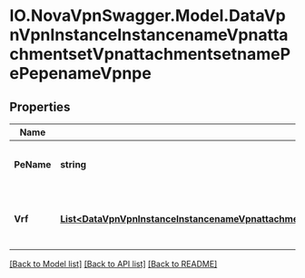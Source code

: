 # IO.NovaVpnSwagger.Model.DataVpnVpnInstanceInstancenameVpnattachmentsetVpnattachmentsetnamePePepenameVpnpe
## Properties

Name | Type | Description | Notes
------------ | ------------- | ------------- | -------------
**PeName** | **string** | Name of the PE device (leaf) | [optional] 
**Vrf** | [**List&lt;DataVpnVpnInstanceInstancenameVpnattachmentsetVpnattachmentsetnamePePepenameVrfVrfvrfnameVpnvrf&gt;**](DataVpnVpnInstanceInstancenameVpnattachmentsetVpnattachmentsetnamePePepenameVrfVrfvrfnameVpnvrf.md) | List of VRFs which are members of the VPN (list) | [optional] 

[[Back to Model list]](../README.md#documentation-for-models) [[Back to API list]](../README.md#documentation-for-api-endpoints) [[Back to README]](../README.md)

